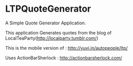LTPQuoteGenerator
=================

A Simple Quote Generator Application.

This application Generates quotes from the blog of LocalTeaParty(http://localparty.tumblr.com/)

This is the mobile version of : http://yuvi.in/autopeople/ltp/

Uses ActionBarSherlock : http://actionbarsherlock.com/ 
